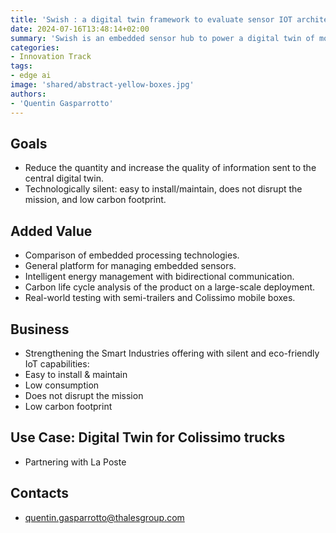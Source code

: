 ```yaml
---
title: 'Swish : a digital twin framework to evaluate sensor IOT architecture'
date: 2024-07-16T13:48:14+02:00
summary: 'Swish is an embedded sensor hub to power a digital twin of mobile systems. Siwsh is easy to install and maintain, silent (does not disrupt the mission), and has a low carbon footprint.'
categories:
- Innovation Track
tags:
- edge ai
image: 'shared/abstract-yellow-boxes.jpg'
authors: 
- 'Quentin Gasparrotto'
---
```


## Goals

- Reduce the quantity and increase the quality of information sent to the central digital twin.
- Technologically silent: easy to install/maintain, does not disrupt the mission, and low carbon footprint.

## Added Value

- Comparison of embedded processing technologies.
- General platform for managing embedded sensors.
- Intelligent energy management with bidirectional communication.
- Carbon life cycle analysis of the product on a large-scale deployment.
- Real-world testing with semi-trailers and Colissimo mobile boxes.

## Business

- Strengthening the Smart Industries offering with silent and eco-friendly IoT capabilities:
- Easy to install & maintain
- Low consumption
- Does not disrupt the mission
- Low carbon footprint

## Use Case: Digital Twin for Colissimo trucks

- Partnering with La Poste

## Contacts

- quentin.gasparrotto@thalesgroup.com


